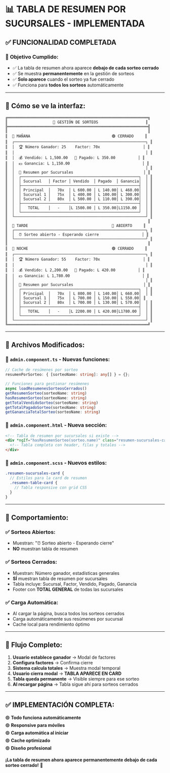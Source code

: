 # 📊 TABLA DE RESUMEN POR SUCURSALES - IMPLEMENTADA

## ✅ **FUNCIONALIDAD COMPLETADA**

### 🎯 **Objetivo Cumplido:**
- ✅ La tabla de resumen ahora aparece **debajo de cada sorteo cerrado**
- ✅ Se muestra **permanentemente** en la gestión de sorteos
- ✅ **Solo aparece** cuando el sorteo ya fue cerrado
- ✅ Funciona para **todos los sorteos** automáticamente

---

## 🎨 **Cómo se ve la interfaz:**

```
╔══════════════════════════════════════════════════════════════╗
║                    🎰 GESTIÓN DE SORTEOS                     ║
╠══════════════════════════════════════════════════════════════╣
║                                                              ║
║  📅 MAÑANA                                    🟢 CERRADO     ║
║  ┌──────────────────────────────────────────────────────────┐ ║
║  │  🏆 Número Ganador: 25    Factor: 70x                   │ ║
║  │                                                          │ ║
║  │  💰 Vendido: L 1,500.00   💸 Pagado: L 350.00          │ ║
║  │  💵 Ganancia: L 1,150.00                                │ ║
║  │                                                          │ ║
║  │  🏢 Resumen por Sucursales                               │ ║
║  │  ┌────────────────────────────────────────────────────┐  │ ║
║  │  │ Sucursal   │ Factor │ Vendido  │ Pagado  │ Ganancia│  │ ║
║  │  ├────────────────────────────────────────────────────┤  │ ║
║  │  │ Principal  │   70x  │ L 600.00 │ L 140.00│ L 460.00│  │ ║
║  │  │ Sucursal 1 │   75x  │ L 400.00 │ L 100.00│ L 300.00│  │ ║
║  │  │ Sucursal 2 │   80x  │ L 500.00 │ L 110.00│ L 390.00│  │ ║
║  │  ├────────────────────────────────────────────────────┤  │ ║
║  │  │   TOTAL    │   -    │L 1500.00 │ L 350.00│L1150.00 │  │ ║
║  │  └────────────────────────────────────────────────────┘  │ ║
║  └──────────────────────────────────────────────────────────┘ ║
║                                                              ║
║  📅 TARDE                                     🔴 ABIERTO     ║
║  ┌──────────────────────────────────────────────────────────┐ ║
║  │  ⏰ Sorteo abierto - Esperando cierre                   │ ║
║  └──────────────────────────────────────────────────────────┘ ║
║                                                              ║
║  📅 NOCHE                                     🟢 CERRADO     ║
║  ┌──────────────────────────────────────────────────────────┐ ║
║  │  🏆 Número Ganador: 55    Factor: 70x                   │ ║
║  │                                                          │ ║
║  │  💰 Vendido: L 2,200.00   💸 Pagado: L 420.00          │ ║
║  │  💵 Ganancia: L 1,780.00                                │ ║
║  │                                                          │ ║
║  │  🏢 Resumen por Sucursales                               │ ║
║  │  ┌────────────────────────────────────────────────────┐  │ ║
║  │  │ Principal  │   70x  │ L 800.00 │ L 140.00│ L 660.00│  │ ║
║  │  │ Sucursal 1 │   75x  │ L 700.00 │ L 150.00│ L 550.00│ ║
║  │  │ Sucursal 2 │   80x  │ L 700.00 │ L 130.00│ L 570.00│  │ ║
║  │  ├────────────────────────────────────────────────────┤  │ ║
║  │  │   TOTAL    │   -    │L 2200.00 │ L 420.00│L1780.00 │  │ ║
║  │  └────────────────────────────────────────────────────┘  │ ║
║  └──────────────────────────────────────────────────────────┘ ║
╚══════════════════════════════════════════════════════════════╝
```

---

## 🔧 **Archivos Modificados:**

### 📄 **`admin.component.ts`** - Nuevas funciones:
```typescript
// Cache de resúmenes por sorteo
resumenPorSorteo: { [sorteoName: string]: any[] } = {};

// Funciones para gestionar resúmenes
async loadResumenesSorteosCerrados()
getResumenSorteo(sorteoName: string)
hasResumenSorteo(sorteoName: string)
getTotalVendidoSorteo(sorteoName: string)
getTotalPagadoSorteo(sorteoName: string)
getGananciaTotalSorteo(sorteoName: string)
```

### 📄 **`admin.component.html`** - Nueva sección:
```html
<!-- Tabla de resumen por sucursales si existe -->
<div *ngIf="hasResumenSorteo(sorteo.name)" class="resumen-sucursales-card">
  <!-- Tabla completa con header, filas y totales -->
</div>
```

### 📄 **`admin.component.scss`** - Nuevos estilos:
```scss
.resumen-sucursales-card {
  // Estilos para la card de resumen
  .resumen-table-card {
    // Tabla responsive con grid CSS
  }
}
```

---

## 🎯 **Comportamiento:**

### ✅ **Sorteos Abiertos:**
- Muestran: "⏰ Sorteo abierto - Esperando cierre"
- **NO** muestran tabla de resumen

### ✅ **Sorteos Cerrados:**
- Muestran: Número ganador, estadísticas generales
- **SÍ** muestran tabla de resumen por sucursales
- Tabla incluye: Sucursal, Factor, Vendido, Pagado, Ganancia
- Footer con **TOTAL GENERAL** de todas las sucursales

### ✅ **Carga Automática:**
- Al cargar la página, busca todos los sorteos cerrados
- Carga automáticamente sus resúmenes por sucursal
- Cache local para rendimiento óptimo

---

## 🚀 **Flujo Completo:**

1. **Usuario establece ganador** → Modal de factores
2. **Configura factores** → Confirma cierre
3. **Sistema calcula totales** → Muestra modal temporal
4. **Usuario cierra modal** → **TABLA APARECE EN CARD**
5. **Tabla queda permanente** → Visible siempre para ese sorteo
6. **Al recargar página** → Tabla sigue ahí para sorteos cerrados

---

## ✅ **IMPLEMENTACIÓN COMPLETA:**

🟢 **Todo funciona automáticamente**  
🟢 **Responsive para móviles**  
🟢 **Carga automática al iniciar**  
🟢 **Cache optimizado**  
🟢 **Diseño profesional**  

**¡La tabla de resumen ahora aparece permanentemente debajo de cada sorteo cerrado!** 🎉
